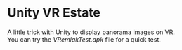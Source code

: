 # Unity VR Estate
 A little trick with Unity to display panorama images on VR.<br>
 You can try the *VRemlakTest.apk* file for a quick test.
